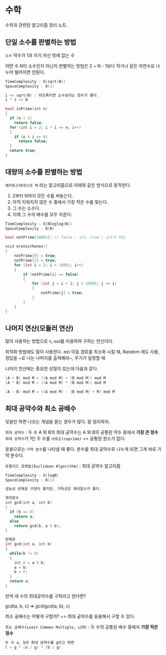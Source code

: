 # 수학
수학과 관련된 알고리즘 정리 노트.

## 단일 소수를 판별하는 방법

`소수` 약수가 1과 자기 자신 밖에 없는 수

어떤 수 N이 소수인지 아닌지 판별하는 방법은 2 ~ N - 1보다 작거나 같은 자연수로 나누어 떨어지면 안된다.
```cpp
TimeComplexity : O(sqrt(N))
SpaceComplexity : O(1)

i <= sqrt(N) : 되도록이면 소수보다는 정수가 좋다.
i * i <= N

bool isPrime(int n)
{
  if (n < 2)
    return false;
  for (int i = 2; i * i <= n; i++)
  {
    if (n % i == 0)
      return false;
  }
  return true;
}
```

## 대량의 소수를 판별하는 방법

`에라토스테네스의 체` 라는 알고리즘으로 아래와 같은 방식으로 동작한다.

1. 2부터 N까지 모든 수를 써놓는다.
2. 아직 지워지지 않은 수 중에서 가장 작은 수를 찾는다.
3. 그 수는 소수다.
4. 이제 그 수의 배수를 모두 지운다.

```cpp
TimeComplexity : O(Nloglog(N))
SpaceComplexity : O(N)

bool notPrime[10001]; // false : 소수, true : 소수가 아님

void eratosthenes()
{
	notPrime[0] = true;
	notPrime[1] = true;
	for (int i = 2; i < 10001; i++)
	{
		if (notPrime[i] == false)
		{
			for (int j = i + i; j < 10001; j += i)
			{
				notPrime[j] = true;
			}
		}
	}
}
```

## 나머지 연산(모듈러 연산)

많이 사용하는 방법으로 `%`, `mod`를 이용하여 구하는 연산이다.

최적화 방법에도 많이 사용한다. ex) 이동 경로를 최소화 시킬 때, Random 에도 사용, 정답을 ~로 나눈 나머지를 출력해라~, 주기가 일정할 때

나머지 연산에는 중요한 성질이 있는데 다음과 같다.
```cpp
(A + B) mod M = ((A mod M) + (B mod M)) mod M
(A * B) mod M = ((A mod M) * (B mod M)) mod M

(A - B) mod M = ((A mod M) - (B mod M) + M) mod M
```

## 최대 공약수와 최소 공배수

잊을만 하면 나오는 개념을 묻는 경우가 많다. 잘 정리하자.

`최대 공약수` : 두 수 A 와 B의 최대 공약수는 A 와 B의 공통된 약수 중에서 **가장 큰 정수**
`최대 공약수`가 1인 두 수를 `서로소(coprime)` => 공통된 원소가 없다.

응용으로는 `기약 분수`를 나타낼 때 좋다. 분수를 최대 공약수로 나누게 되면 그게 바로 기약 분수다.

`유클리드 호제법(Euclidean Algorithm)` : 최대 공약수 알고리즘
```cpp
TimeComplexity : O(logN)
SpaceComplexity : O(1)

성능상 반복문 구현이 좋지만, 가독성은 재귀함수가 좋다.

재귀함수
int gcd(int a, int b)
{
  if (b == 0)
    return a;
  else
    return gcd(b, a % b);
}

반복문
int gcd(int a, int b)
{
  while(b != 0)
  {
    int r = a % b;
    a = b;
    b = r;
  }
  return a;
}
```

만약 세 수의 최대공약수를 구하라고 한다면?

gcd(a, b, c) => gcd(gcd(a, b), c)

최소 공배수는 어떻게 구할까? => 최대 공약수를 응용해서 구할 수 있다.

`최소 공배수(Least Common Multiple, LCM)` : 두 수의 공통된 배수 중에서 **가장 작은 정수**

```cpp
두 수 a, b의 최대 공약수를 g라고 하면
l = g * (a / g) * (b / g)
```






